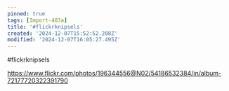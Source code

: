 ```yaml
---
pinned: true
tags: [Import-403a]
title: '#flickrknipsels'
created: '2024-12-07T15:52:52.208Z'
modified: '2024-12-07T16:05:27.495Z'
---
```


#flickrknipsels

https://www.flickr.com/photos/196344556@N02/54186532384/in/album-72177720322391790
